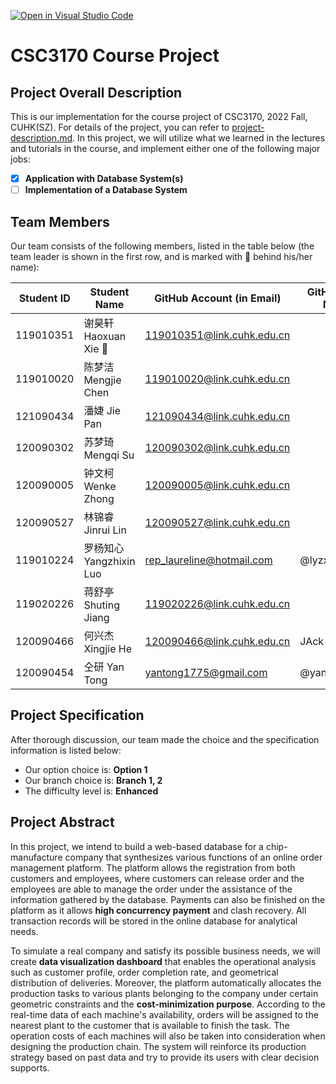 [![Open in Visual Studio Code](https://classroom.github.com/assets/open-in-vscode-c66648af7eb3fe8bc4f294546bfd86ef473780cde1dea487d3c4ff354943c9ae.svg)](https://classroom.github.com/online_ide?assignment_repo_id=9434978&assignment_repo_type=AssignmentRepo)
# CSC3170 Course Project

## Project Overall Description

This is our implementation for the course project of CSC3170, 2022 Fall, CUHK(SZ). For details of the project, you can refer to [project-description.md](project-description.md). In this project, we will utilize what we learned in the lectures and tutorials in the course, and implement either one of the following major jobs:

<!-- Please fill in "x" to replace the blank space between "[]" to tick the todo item; it's ticked on the first one by default. -->

- [x] **Application with Database System(s)**
- [ ] **Implementation of a Database System**

## Team Members

Our team consists of the following members, listed in the table below (the team leader is shown in the first row, and is marked with 🚩 behind his/her name):

<!-- change the info below to be the real case -->

| Student ID | Student Name | GitHub Account (in Email) | GitHub User Name |
| ---------- | ------------ | ------------------------- | ---------------- |
| 119010351  | 谢昊轩 Haoxuan Xie 🚩      | 119010351@link.cuhk.edu.cn        | |
| 119010020  | 陈梦洁 Mengjie Chen        | 119010020@link.cuhk.edu.cn        | |
| 121090434  | 潘婕 Jie Pan          | 121090434@link.cuhk.edu.cn        | |
| 120090302  | 苏梦琦 Mengqi Su        | 120090302@link.cuhk.edu.cn        | |
| 120090005  | 钟文柯 Wenke Zhong        | 120090005@link.cuhk.edu.cn        | |
| 120090527  | 林锦睿 Jinrui Lin        | 120090527@link.cuhk.edu.cn        | |
| 119010224  | 罗杨知心 Yangzhixin Luo      | rep_laureline@hotmail.com        | @lyzx2001 |
| 119020226  | 蒋舒亭 Shuting Jiang        | 119020226@link.cuhk.edu.cn        | |
| 120090466  | 何兴杰 Xingjie He        | 120090466@link.cuhk.edu.cn        | JAck-Yolo |
| 120090454  | 仝研 Yan Tong          | yantong1775@gmail.com       | @yantong1775 |

## Project Specification

<!-- You should remove the terms/sentence that is not necessary considering your option/branch/difficulty choice -->

After thorough discussion, our team made the choice and the specification information is listed below:

- Our option choice is: **Option 1**
- Our branch choice is: **Branch 1, 2**
- The difficulty level is: **Enhanced**

## Project Abstract
In this project, we intend to build a web-based database for a chip-manufacture company that synthesizes various functions of an online order management platform. The platform allows the registration from both customers and employees, where customers can release order and the employees are able to manage the order under the assistance of the information gathered by the database. Payments can also be finished on the platform as it allows **high concurrency payment** and clash recovery. All transaction records will be stored in the online database for analytical needs.

To simulate a real company and satisfy its possible business needs, we will create **data visualization dashboard** that enables the operational analysis such as customer profile, order completion rate, and geometrical distribution of deliveries. Moreover, the platform automatically allocates the production tasks to various plants belonging to the company under certain geometric constraints and the **cost-minimization purpose**. According to the real-time data of each machine's availability, orders will be assigned to the nearest plant to the customer that is available to finish the task. The operation costs of each machines will also be taken into consideration when designing the production chain. The system will reinforce its production strategy based on past data and try to provide its users with clear decision supports.
